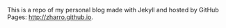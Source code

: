 This is a repo of my personal blog made with Jekyll and hosted by GitHub Pages: http://zharro.github.io.